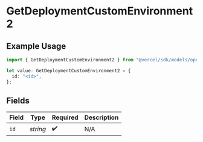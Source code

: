 # GetDeploymentCustomEnvironment2

## Example Usage

```typescript
import { GetDeploymentCustomEnvironment2 } from "@vercel/sdk/models/operations";

let value: GetDeploymentCustomEnvironment2 = {
  id: "<id>",
};
```

## Fields

| Field              | Type               | Required           | Description        |
| ------------------ | ------------------ | ------------------ | ------------------ |
| `id`               | *string*           | :heavy_check_mark: | N/A                |
